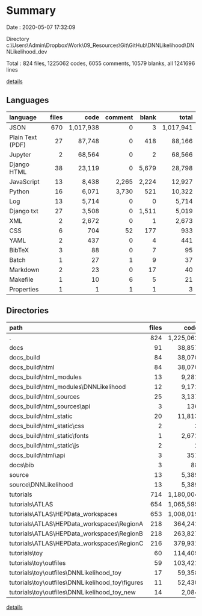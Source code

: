 # Summary

Date : 2020-05-07 17:32:09

Directory c:\Users\Admin\Dropbox\Work\09_Resources\Git\GitHub\DNNLikelihood\DNNLikelihood_dev

Total : 824 files,  1225062 codes, 6055 comments, 10579 blanks, all 1241696 lines

[details](details.md)

## Languages
| language | files | code | comment | blank | total |
| :--- | ---: | ---: | ---: | ---: | ---: |
| JSON | 670 | 1,017,938 | 0 | 3 | 1,017,941 |
| Plain Text (PDF) | 27 | 87,748 | 0 | 418 | 88,166 |
| Jupyter | 2 | 68,564 | 0 | 2 | 68,566 |
| Django HTML | 38 | 23,119 | 0 | 5,679 | 28,798 |
| JavaScript | 13 | 8,438 | 2,265 | 2,224 | 12,927 |
| Python | 16 | 6,071 | 3,730 | 521 | 10,322 |
| Log | 13 | 5,714 | 0 | 0 | 5,714 |
| Django txt | 27 | 3,508 | 0 | 1,511 | 5,019 |
| XML | 2 | 2,672 | 0 | 1 | 2,673 |
| CSS | 6 | 704 | 52 | 177 | 933 |
| YAML | 2 | 437 | 0 | 4 | 441 |
| BibTeX | 3 | 88 | 0 | 7 | 95 |
| Batch | 1 | 27 | 1 | 9 | 37 |
| Markdown | 2 | 23 | 0 | 17 | 40 |
| Makefile | 1 | 10 | 6 | 5 | 21 |
| Properties | 1 | 1 | 1 | 1 | 3 |

## Directories
| path | files | code | comment | blank | total |
| :--- | ---: | ---: | ---: | ---: | ---: |
| . | 824 | 1,225,062 | 6,055 | 10,579 | 1,241,696 |
| docs | 91 | 38,857 | 2,491 | 9,696 | 51,044 |
| docs\_build | 84 | 38,070 | 2,317 | 9,590 | 49,977 |
| docs\_build\html | 84 | 38,070 | 2,317 | 9,590 | 49,977 |
| docs\_build\html\_modules | 13 | 9,281 | 0 | 2,154 | 11,435 |
| docs\_build\html\_modules\DNNLikelihood | 12 | 9,171 | 0 | 2,051 | 11,222 |
| docs\_build\html\_sources | 25 | 3,137 | 0 | 1,509 | 4,646 |
| docs\_build\html\_sources\api | 3 | 136 | 0 | 24 | 160 |
| docs\_build\html\_static | 20 | 11,813 | 2,317 | 2,402 | 16,532 |
| docs\_build\html\_static\css | 2 | 3 | 4 | 2 | 9 |
| docs\_build\html\_static\fonts | 1 | 2,671 | 0 | 1 | 2,672 |
| docs\_build\html\_static\js | 2 | 2 | 5 | 1 | 8 |
| docs\_build\html\api | 3 | 357 | 0 | 336 | 693 |
| docs\bib | 3 | 88 | 0 | 7 | 95 |
| source | 13 | 5,389 | 3,563 | 434 | 9,386 |
| source\DNNLikelihood | 13 | 5,389 | 3,563 | 434 | 9,386 |
| tutorials | 714 | 1,180,004 | 0 | 438 | 1,180,442 |
| tutorials\ATLAS | 654 | 1,065,595 | 0 | 17 | 1,065,612 |
| tutorials\ATLAS\HEPData_workspaces | 653 | 1,008,019 | 0 | 16 | 1,008,035 |
| tutorials\ATLAS\HEPData_workspaces\RegionA | 218 | 364,241 | 0 | 1 | 364,242 |
| tutorials\ATLAS\HEPData_workspaces\RegionB | 218 | 263,827 | 0 | 1 | 263,828 |
| tutorials\ATLAS\HEPData_workspaces\RegionC | 216 | 379,931 | 0 | 1 | 379,932 |
| tutorials\toy | 60 | 114,409 | 0 | 421 | 114,830 |
| tutorials\toy\outfiles | 59 | 103,421 | 0 | 420 | 103,841 |
| tutorials\toy\outfiles\DNNLikelihood_toy | 17 | 59,358 | 0 | 280 | 59,638 |
| tutorials\toy\outfiles\DNNLikelihood_toy\figures | 11 | 52,430 | 0 | 269 | 52,699 |
| tutorials\toy\outfiles\DNNLikelihood_toy_new | 14 | 2,084 | 0 | 0 | 2,084 |

[details](details.md)